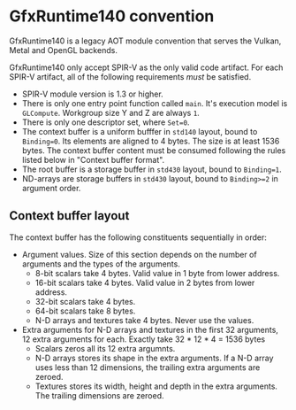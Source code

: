 # GfxRuntime140 convention

GfxRuntime140 is a legacy AOT module convention that serves the Vulkan, Metal and OpenGL backends.

GfxRuntime140 only accept SPIR-V as the only valid code artifact. For each SPIR-V artifact, all of the following requirements *must* be satisfied.

- SPIR-V module version is 1.3 or higher.
- There is only one entry point function called `main`. It's execution model is `GLCompute`. Workgroup size Y and Z are always `1`.
- There is only one descriptor set, where `Set=0`.
- The context buffer is a uniform bufffer in `std140` layout, bound to `Binding=0`. Its elements are aligned to 4 bytes. The size is at least 1536 bytes. The context buffer content must be consumed following the rules listed below in "Context buffer format".
- The root buffer is a storage buffer in `std430` layout, bound to `Binding=1`.
- ND-arrays are storage buffers in `std430` layout, bound to `Binding>=2` in argument order.

## Context buffer layout

The context buffer has the following constituents sequentially in order:

- Argument values. Size of this section depends on the number of arguments and the types of the arguments.
  - 8-bit scalars take 4 bytes. Valid value in 1 byte from lower address.
  - 16-bit scalars take 4 bytes. Valid value in 2 bytes from lower address.
  - 32-bit scalars take 4 bytes.
  - 64-bit scalars take 8 bytes.
  - N-D arrays and textures take 4 bytes. Never use the values.
- Extra arguments for N-D arrays and textures in the first 32 arguments, 12 extra arguments for each. Exactly take 32 * 12 * 4 = 1536 bytes
  - Scalars zeros all its 12 extra argumnts.
  - N-D arrays stores its shape in the extra arguments. If a N-D array uses less than 12 dimensions, the trailing extra arguments are zeroed.
  - Textures stores its width, height and depth in the extra arguments. The trailing dimensions are zeroed.

